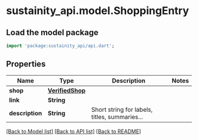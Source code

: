 # sustainity_api.model.ShoppingEntry

## Load the model package
```dart
import 'package:sustainity_api/api.dart';
```

## Properties
Name | Type | Description | Notes
------------ | ------------- | ------------- | -------------
**shop** | [**VerifiedShop**](VerifiedShop.md) |  | 
**link** | **String** |  | 
**description** | **String** | Short string for labels, titles, summaries... | 

[[Back to Model list]](../README.md#documentation-for-models) [[Back to API list]](../README.md#documentation-for-api-endpoints) [[Back to README]](../README.md)


